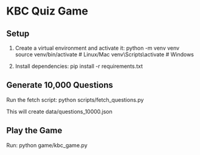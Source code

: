 
# KBC Quiz Game

## Setup
1. Create a virtual environment and activate it:
   python -m venv venv
   source venv/bin/activate   # Linux/Mac
   venv\Scripts\activate    # Windows

2. Install dependencies:
   pip install -r requirements.txt

## Generate 10,000 Questions
Run the fetch script:
   python scripts/fetch_questions.py

This will create data/questions_10000.json

## Play the Game
Run:
   python game/kbc_game.py
